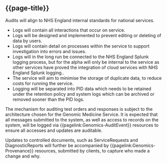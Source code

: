## {{page-title}}

Audits will align to NHS England internal standards for national services.
- Logs will contain all interactions that occur on service.
- Logs will be designed and implemented to prevent editing or deleting of data by users.
- Logs will contain detail on processes within the service to support investigation into errors and issues.
- Logs will in the long run be connected to the NHS England Splunk logging process, but for the alpha will only be internal to the service as other services have proved the integration of cloud services with NHS England Splunk logging..
- The service will aim to minimise the storage of duplicate data, to reduce costs for running the service.
- Logging will be separated into PID data which needs to be retained under the retention policy and system logs which can be archived or removed sooner than the PID logs.

The mechanism for auditing test orders and responses is subject to the architecture chosen for the Genomic Medicine Service. It is expected that all messages submitted to the system, as well as access to records on the system, will be logged via {{pagelink:Genomics-AuditEvent}} resources to ensure all accesses and updates are auditable.

Updates to controlled documents, such as ServiceRequests and DiagnosticReports will further be accompanied by {{pagelink:Genomics-Provenance}} resources, submitted by clients, to capture who made a change and why.